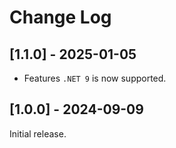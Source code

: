 # Change Log

## [1.1.0] - 2025-01-05

- Features
`.NET 9` is now supported.

## [1.0.0] - 2024-09-09

Initial release.
